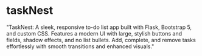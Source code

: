 # taskNest
"TaskNest: A sleek, responsive to-do list app built with Flask, Bootstrap 5, and custom CSS. Features a modern UI with large, stylish buttons and fields, shadow effects, and no list bullets. Add, complete, and remove tasks effortlessly with smooth transitions and enhanced visuals."
